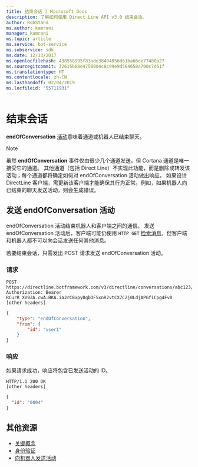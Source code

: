 ```yaml
---
title: 结束会话 | Microsoft Docs
description: 了解如何使用 Direct Line API v3.0 结束会话。
author: RobStand
ms.author: kamrani
manager: kamrani
ms.topic: article
ms.service: bot-service
ms.subservice: sdk
ms.date: 12/13/2017
ms.openlocfilehash: 438558995f83ade38404856d61ba66ee77480a27
ms.sourcegitcommit: 32615b88e4758004c8c99e9d564658a700c7d61f
ms.translationtype: HT
ms.contentlocale: zh-CN
ms.lasthandoff: 02/04/2019
ms.locfileid: "55711931"
---
```

# <a name="end-a-conversation"></a>结束会话

**endOfConversation** [活动](bot-framework-rest-connector-activities.md)意味着通道或机器人已结束聊天。 

> [!NOTE] 
> 虽然 **endOfConversation** 事件仅由很少几个通道发送，但 Cortana 通道是唯一接受它的通道。 其他通道（包括 Direct Line）不实现此功能，而是删除或转发该活动；每个通道都将确定如何对 endOfConversation 活动做出响应。 如果设计 DirectLine 客户端，需更新该客户端才能确保其行为正常。例如，如果机器人向已结束的聊天发送活动，则会生成错误。

## <a name="send-an-endofconversation-activity"></a>发送 endOfConversation 活动

endOfConversation 活动结束机器人和客户端之间的通信。 发送 endOfConversation 活动后，客户端可能仍使用 `HTTP GET` [检索消息](bot-framework-rest-direct-line-3-0-receive-activities.md#http-get)，但客户端和机器人都不可以向会话发送任何其他消息。 

若要结束会话，只需发出 POST 请求发送 endOfConversation 活动。

### <a name="request"></a>请求

```http
POST https://directline.botframework.com/v3/directline/conversations/abc123/activities
Authorization: Bearer RCurR_XV9ZA.cwA.BKA.iaJrC8xpy8qbOF5xnR2vtCX7CZj0LdjAPGfiCpg4Fv0
[other headers]
```

```json
{
    "type": "endOfConversation",
    "from": {
        "id": "user1"
    }
}
```

### <a name="response"></a>响应

如果请求成功，响应将包含已发送活动的 ID。

```http
HTTP/1.1 200 OK
[other headers]
```

```json
{
  "id": "0004"
}
```

## <a name="additional-resources"></a>其他资源

- [关键概念](bot-framework-rest-direct-line-3-0-concepts.md)
- [身份验证](bot-framework-rest-direct-line-3-0-authentication.md)
- [向机器人发送活动](bot-framework-rest-direct-line-3-0-send-activity.md)

